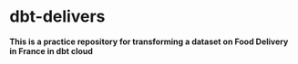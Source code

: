 # dbt-delivers
 **This is a practice repository for transforming a dataset on Food Delivery in France in dbt cloud**
